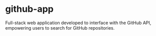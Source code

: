 # github-app
Full-stack web application developed to interface with the GitHub API, empowering users to search for GitHub repositories.
